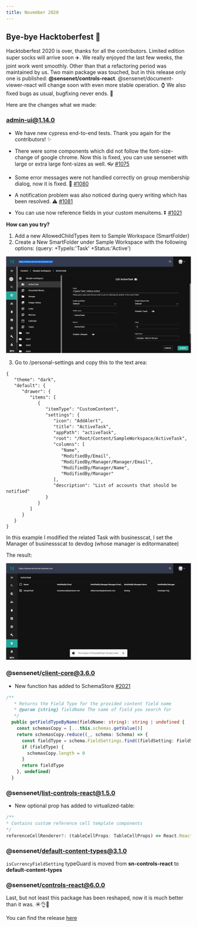 ```yaml
---
title: November 2020
---
```


## Bye-bye Hacktoberfest 👋

Hacktoberfest 2020 is over, thanks for all the contributors. Limited edition super socks will arrive soon ✈️. We really enjoyed the last few weeks, the joint work went smoothly. Other than that a refactoring period was maintained by us. Two main package was touched, but in this release only one is published: **@sensenet/controls-react**. @sensenet/document-viewer-react will change soon with even more stable operation. ⌚
We also fixed bugs as usual, bugfixing never ends. 🐛

Here are the changes what we made:

### admin-ui@1.14.0

- We have new cypress end-to-end tests. Thank you again for the contributors! ✨

- There were some components which did not follow the font-size-change of google chrome. Now this is fixed, you can use sensenet with large or extra large font-sizes as well. 👓 [#1075](https://github.com/SenseNet/sn-client/pull/1075)

- Some error messages were not handled correctly on group membership dialog, now it is fixed. 💬 [#1080](https://github.com/SenseNet/sn-client/pull/1080)

- A notification problem was also noticed during query writing which has been resolved. ⚠️ [#1081](https://github.com/SenseNet/sn-client/pull/1081)

- You can use now reference fields in your custom menuitems. ⏬ [#1021](https://github.com/SenseNet/sn-client/pull/1021)

**How can you try?**

1. Add a new AllowedChildTypes item to Sample Workspace (SmartFolder)
2. Create a New SmartFolder under Sample Workspace with the following options: (query: +TypeIs:'Task' +Status:'Active')

![ActiveTask](/img/active-task.png "ActiveTask")

3. Go to /personal-settings and copy this to the text area:

```
{
   "theme": "dark",
   "default": {
      "drawer": {
         "items": [
            {
               "itemType": "CustomContent",
               "settings": {
                  "icon": "AddAlert",
                  "title": "ActiveTask",
                  "appPath": "activeTask",
                  "root": "/Root/Content/SampleWorkspace/ActiveTask",
                  "columns": [
                     "Name",
                     "ModifiedBy/Email",
                     "ModifiedBy/Manager/Manager/Email",
                     "ModifiedBy/Manager/Name",
                     "ModifiedBy/Manager"
                  ],
                  "description": "List of accounts that should be notified"
               }
            }
         ]
      }
   }
}
```

In this example I modified the related Task with businesscat, I set the Manager of businessscat to devdog (whose manager is editormanatee)

The result: 

![ActiveTaskResult](/img/active-task-result.png "ActiveTaskResult")




### @sensenet/client-core@3.6.0

- New function has added to SchemaStore [#2021](https://github.com/SenseNet/sn-client/pull/1021)

```typescript
/**
   * Returns the Field Type for the provided content field name
   * @param {string} fieldName The name of field you search for
   */
  public getFieldTypeByName(fieldName: string): string | undefined {
    const schemasCopy = [...this.schemas.getValue()]
    return schemasCopy.reduce((_, schema: Schema) => {
      const fieldType = schema.FieldSettings.find((fieldSetting: FieldSetting) => fieldSetting.Name === fieldName)?.Type
      if (fieldType) {
        schemasCopy.length = 0
      }
      return fieldType
    }, undefined)
  }
```

### @sensenet/list-controls-react@1.5.0

- New optional prop has added to virtualized-table:

```typescript
/**
* Contains custom reference cell template components
*/
referenceCellRenderer?: (tableCellProps: TableCellProps) => React.ReactNode
```

### @sensenet/default-content-types@3.1.0

`isCurrencyFieldSetting` typeGuard is moved from **sn-controls-react** to **default-content-types**

### @sensenet/controls-react@6.0.0

Last, but not least this package has been reshaped, now it is much better than it was. ☀️👌🌟

You can find the release [here](https://github.com/SenseNet/sn-client/releases/tag/2020-11)
